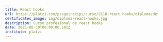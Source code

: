 ```yaml
---
title: React hooks
url: https://platzi.com/p/cquirozipi/curso/2118-react-hooks/diploma/detalle/
certificates_image: img/diploma-react-hooks.jpg
description: Curso profesional de react hooks
date: 2021-06-30T00:00:00.101Z
institute: platzi
---
```

